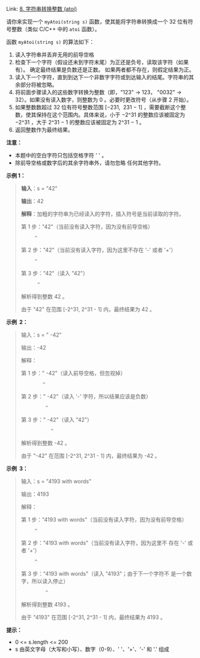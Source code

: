 Link: [8. 字符串转换整数 (atoi)](https://leetcode.cn/problems/string-to-integer-atoi/)

请你来实现一个 `myAtoi(string s)` 函数，使其能将字符串转换成一个 32 位有符号整数（类似 C/C++ 中的 `atoi` 函数）。

函数 `myAtoi(string s)` 的算法如下：

1. 读入字符串并丢弃无用的前导空格
2. 检查下一个字符（假设还未到字符末尾）为正还是负号，读取该字符（如果有）。 确定最终结果是负数还是正数。 如果两者都不存在，则假定结果为正。
3. 读入下一个字符，直到到达下一个非数字字符或到达输入的结尾。字符串的其余部分将被忽略。
4. 将前面步骤读入的这些数字转换为整数（即，"123" -> 123， "0032" -> 32）。如果没有读入数字，则整数为 0 。必要时更改符号（从步骤 2 开始）。
5. 如果整数数超过 32 位有符号整数范围 [−231,  231 − 1] ，需要截断这个整数，使其保持在这个范围内。具体来说，小于 −2^31 的整数应该被固定为 −2^31 ，大于 2^31 − 1 的整数应该被固定为 2^31 − 1 。
6. 返回整数作为最终结果。

**注意：**

- 本题中的空白字符只包括空格字符 ' ' 。
- 除前导空格或数字后的其余字符串外，请勿忽略 任何其他字符。

**示例 1：**

> **输入**：s = "42"
>
> **输出**：42
>
> **解释**：加粗的字符串为已经读入的字符，插入符号是当前读取的字符。
>
> 第 1 步："42"（当前没有读入字符，因为没有前导空格）
>
>          ^
>
> 第 2 步："42"（当前没有读入字符，因为这里不存在 '-' 或者 '+'）
>
>          ^
>
> 第 3 步："42"（读入 "42"）
>
>           ^
>
> 解析得到整数 42 。
>
> 由于 "42" 在范围 [-2^31, 2^31 - 1] 内，最终结果为 42 。

**示例  2：**

> 输入：s = " -42"
>
> 输出：-42
>
> 解释：
>
> 第 1 步：" -42"（读入前导空格，但忽视掉）
>
>             ^
>
> 第 2 步：" -42"（读入 '-' 字符，所以结果应该是负数）
>
>              ^
>
> 第 3 步：" -42"（读入 "42"）
>
>                ^
>
> 解析得到整数 -42 。
>
> 由于 "-42" 在范围 [-2^31, 2^31 - 1] 内，最终结果为 -42 。

**示例  3：**

> 输入：s = "4193 with words"
>
> 输出：4193
>
> 解释：
>
> 第 1 步："4193 with words"（当前没有读入字符，因为没有前导空格）
>
>          ^
>
> 第 2 步："4193 with words"（当前没有读入字符，因为这里不 存在 '-' 或者 '+'）
>
>          ^
>
> 第 3 步："4193 with words"（读入 "4193"；由于下一个字符不 是一个数字，所以读入停止）
>
>              ^
>
> 解析得到整数 4193 。
>
> 由于 "4193" 在范围 [-2^31, 2^31 - 1] 内，最终结果为 4193 。

**提示：**

- 0 <= s.length <= 200
- s 由英文字母（大写和小写）、数字（0-9）、' '、'+'、'-' 和 '.' 组成
